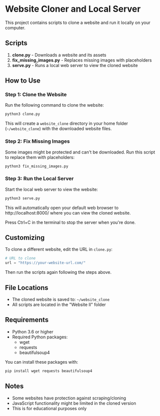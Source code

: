 # Website Cloner and Local Server

This project contains scripts to clone a website and run it locally on your computer.

## Scripts

1. **clone.py** - Downloads a website and its assets
2. **fix_missing_images.py** - Replaces missing images with placeholders
3. **serve.py** - Runs a local web server to view the cloned website

## How to Use

### Step 1: Clone the Website

Run the following command to clone the website:

```bash
python3 clone.py
```

This will create a `website_clone` directory in your home folder (`~/website_clone`) with the downloaded website files.

### Step 2: Fix Missing Images

Some images might be protected and can't be downloaded. Run this script to replace them with placeholders:

```bash
python3 fix_missing_images.py
```

### Step 3: Run the Local Server

Start the local web server to view the website:

```bash
python3 serve.py
```

This will automatically open your default web browser to http://localhost:8000/ where you can view the cloned website.

Press Ctrl+C in the terminal to stop the server when you're done.

## Customizing

To clone a different website, edit the URL in `clone.py`:

```python
# URL to clone
url = "https://your-website-url.com/"
```

Then run the scripts again following the steps above.

## File Locations

- The cloned website is saved to: `~/website_clone`
- All scripts are located in the "Website II" folder

## Requirements

- Python 3.6 or higher
- Required Python packages:
  - wget
  - requests
  - beautifulsoup4

You can install these packages with:

```bash
pip install wget requests beautifulsoup4
```

## Notes

- Some websites have protection against scraping/cloning
- JavaScript functionality might be limited in the cloned version
- This is for educational purposes only 
